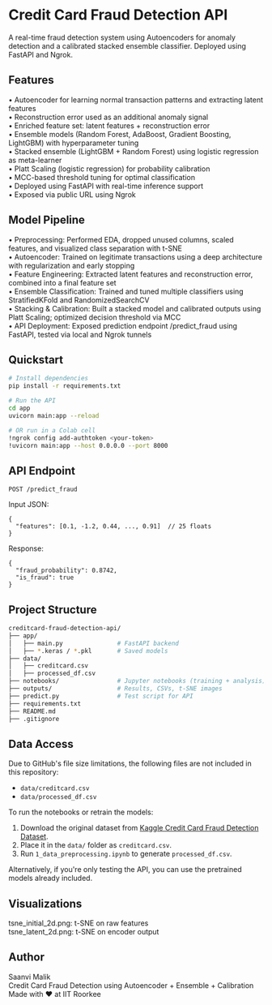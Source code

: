 # Credit Card Fraud Detection API
A real-time fraud detection system using Autoencoders for anomaly detection and a calibrated stacked ensemble classifier. Deployed using FastAPI and Ngrok. </br>

## Features
• Autoencoder for learning normal transaction patterns and extracting latent features </br>
• Reconstruction error used as an additional anomaly signal</br>
• Enriched feature set: latent features + reconstruction error</br>
• Ensemble models (Random Forest, AdaBoost, Gradient Boosting, LightGBM) with hyperparameter tuning</br>
• Stacked ensemble (LightGBM + Random Forest) using logistic regression as meta-learner</br>
• Platt Scaling (logistic regression) for probability calibration</br>
• MCC-based threshold tuning for optimal classification</br>
• Deployed using FastAPI with real-time inference support</br>
• Exposed via public URL using Ngrok</br>

## Model Pipeline
• Preprocessing: Performed EDA, dropped unused columns, scaled features, and visualized class separation with t-SNE</br>
• Autoencoder: Trained on legitimate transactions using a deep architecture with regularization and early stopping</br>
• Feature Engineering: Extracted latent features and reconstruction error, combined into a final feature set</br>
• Ensemble Classification: Trained and tuned multiple classifiers using StratifiedKFold and RandomizedSearchCV</br>
• Stacking & Calibration: Built a stacked model and calibrated outputs using Platt Scaling; optimized decision threshold via MCC</br>
• API Deployment: Exposed prediction endpoint /predict_fraud using FastAPI, tested via local and Ngrok tunnels</br>

## Quickstart

```bash
# Install dependencies
pip install -r requirements.txt

# Run the API
cd app
uvicorn main:app --reload

# OR run in a Colab cell
!ngrok config add-authtoken <your-token>
!uvicorn main:app --host 0.0.0.0 --port 8000
```
## API Endpoint
```
POST /predict_fraud
```
Input JSON:
```
{
  "features": [0.1, -1.2, 0.44, ..., 0.91]  // 25 floats
}
```
Response:
```
{
  "fraud_probability": 0.8742,
  "is_fraud": true
}
```
## Project Structure
```bash
creditcard-fraud-detection-api/
├── app/
│   ├── main.py               # FastAPI backend
│   ├── *.keras / *.pkl       # Saved models
├── data/
│   ├── creditcard.csv
│   ├── processed_df.csv
├── notebooks/                # Jupyter notebooks (training + analysis)
├── outputs/                  # Results, CSVs, t-SNE images
├── predict.py                # Test script for API
├── requirements.txt
├── README.md
├── .gitignore
```
## Data Access

Due to GitHub's file size limitations, the following files are not included in this repository:</br>
- `data/creditcard.csv`</br>
- `data/processed_df.csv`</br>

To run the notebooks or retrain the models:</br>
1. Download the original dataset from [Kaggle Credit Card Fraud Detection Dataset](https://www.kaggle.com/datasets/mlg-ulb/creditcardfraud).</br>
2. Place it in the `data/` folder as `creditcard.csv`.</br>
3. Run `1_data_preprocessing.ipynb` to generate `processed_df.csv`.</br>

Alternatively, if you're only testing the API, you can use the pretrained models already included.</br>

## Visualizations
tsne_initial_2d.png: t-SNE on raw features</br>
tsne_latent_2d.png: t-SNE on encoder output</br>

## Author
Saanvi Malik</br>
Credit Card Fraud Detection using Autoencoder + Ensemble + Calibration</br>
Made with ❤️ at IIT Roorkee</br>
